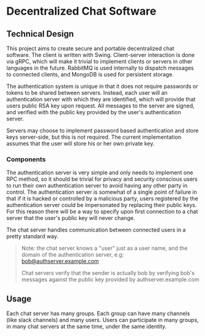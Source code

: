 # Decentralized Chat Software

## Technical Design

This project aims to create secure and portable decentralized chat software.
The client is written with Swing. Client-server interaction is done via
gRPC, which will make it trivial to implement clients or servers in other
languages in the future. RabbitMQ is used internally to dispatch messages to 
connected clients, and MongoDB is used for persistent storage.

The authentication system is unique in that it does not require passwords or
tokens to be shared between servers. Instead, each user will an authentication
server with which they are identified, which will provide that users public
RSA key upon request. All messages to the server are signed, and verified
with the public key provided by the user's authentication server.

Servers may choose to implement password based authentication and store keys
server-side, but this is not required. The current implementation assumes
that the user will store his or her own private key.

### Components

The authentication server is very simple and only needs to implement one RPC
method, so it should be trivial for privacy and security conscious users to
run their own authentication server to avoid having any other party in control.
The authentication server is somewhat of a single point of failure in that
if it is hacked or controlled by a malicious party, users registered by the
authentication server could be impersonated by replacing their public keys.
For this reason there will be a way to specify upon first connection to a chat
server that the user's public key will never change.

The chat server handles communication between connected users in a pretty
standard way.

> Note: the chat server knows a "user" just as a user name, and the domain of
> the authentication server, e.g: bob@authserver.example.com
>
> Chat servers verify that the sender is actually bob by verifying bob's
> messages against the public key provided by authserver.example.com

## Usage

Each chat server has many groups. Each group can have many channels (like
slack channels) and many users. Users can participate in many groups, in many
chat servers at the same time, under the same identity.